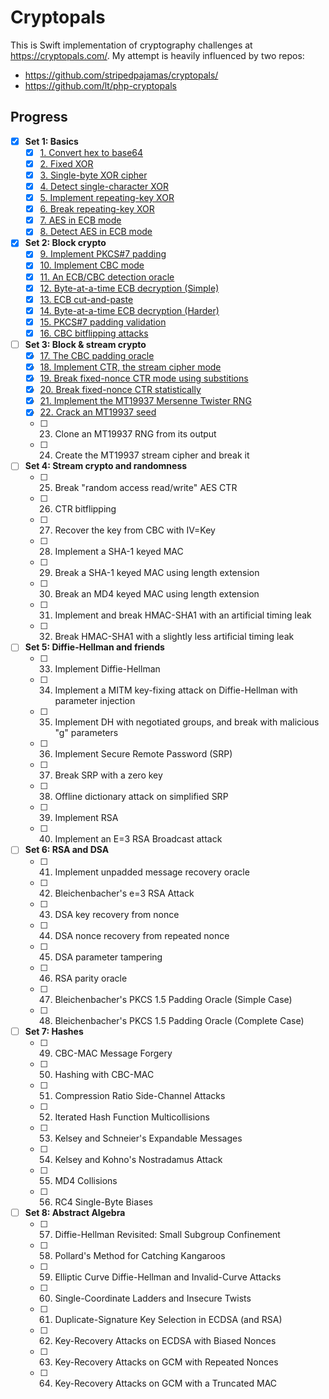 # Cryptopals

This is Swift implementation of cryptography challenges at https://cryptopals.com/. My attempt is heavily influenced by two repos: 
* https://github.com/stripedpajamas/cryptopals/
* https://github.com/lt/php-cryptopals


## Progress

- [x] **Set 1: Basics**
  - [x] [1. Convert hex to base64](Sources/Cryptopals/Set1/Challenge1.swift)
  - [x] [2. Fixed XOR](Sources/Cryptopals/Set1/Challenge2.swift)
  - [x] [3. Single-byte XOR cipher](Sources/Cryptopals/Set1/Challenge3.swift)
  - [x] [4. Detect single-character XOR](Sources/Cryptopals/Set1/Challenge4.swift)
  - [x] [5. Implement repeating-key XOR](Sources/Cryptopals/Set1/Challenge5.swift)
  - [x] [6. Break repeating-key XOR](Sources/Cryptopals/Set1/Challenge6.swift)
  - [x] [7. AES in ECB mode](Sources/Cryptopals/Set1/Challenge7.swift)
  - [x] [8. Detect AES in ECB mode](Sources/Cryptopals/Set1/Challenge8.swift)
- [x] **Set 2: Block crypto**
  - [x] [9. Implement PKCS#7 padding](Sources/Cryptopals/Set2/Challenge9.swift)
  - [x] [10. Implement CBC mode](Sources/Cryptopals/Set2/Challenge10.swift)
  - [x] [11. An ECB/CBC detection oracle](Sources/Cryptopals/Set2/Challenge11.swift)
  - [x] [12. Byte-at-a-time ECB decryption (Simple)](Sources/Cryptopals/Set2/Challenge12.swift)
  - [x] [13. ECB cut-and-paste](Sources/Cryptopals/Set2/Challenge13.swift)
  - [x] [14. Byte-at-a-time ECB decryption (Harder)](Sources/Cryptopals/Set2/Challenge14.swift)
  - [x] [15. PKCS#7 padding validation](Sources/Cryptopals/Set2/Challenge15.swift)
  - [x] [16. CBC bitflipping attacks](Sources/Cryptopals/Set2/Challenge16.swift)
- [ ] **Set 3: Block & stream crypto**
  - [x] [17. The CBC padding oracle](Sources/Cryptopals/Set3/Challenge17.swift)
  - [x] [18. Implement CTR, the stream cipher mode](Sources/Cryptopals/Set3/Challenge18.swift)
  - [x] [19. Break fixed-nonce CTR mode using substitions](Sources/Cryptopals/Set3/Challenge19.swift)
  - [x] [20. Break fixed-nonce CTR statistically](Sources/Cryptopals/Set3/Challenge20.swift)
  - [x] [21. Implement the MT19937 Mersenne Twister RNG](Sources/Cryptopals/Set3/Challenge21.swift)
  - [x] [22. Crack an MT19937 seed](Sources/Cryptopals/Set3/Challenge22.swift)
  - [ ] 23. Clone an MT19937 RNG from its output
  - [ ] 24. Create the MT19937 stream cipher and break it
- [ ] **Set 4: Stream crypto and randomness**
  - [ ] 25. Break "random access read/write" AES CTR
  - [ ] 26. CTR bitflipping
  - [ ] 27. Recover the key from CBC with IV=Key
  - [ ] 28. Implement a SHA-1 keyed MAC
  - [ ] 29. Break a SHA-1 keyed MAC using length extension
  - [ ] 30. Break an MD4 keyed MAC using length extension
  - [ ] 31. Implement and break HMAC-SHA1 with an artificial timing leak
  - [ ] 32. Break HMAC-SHA1 with a slightly less artificial timing leak
- [ ] **Set 5: Diffie-Hellman and friends**
  - [ ] 33. Implement Diffie-Hellman
  - [ ] 34. Implement a MITM key-fixing attack on Diffie-Hellman with parameter injection
  - [ ] 35. Implement DH with negotiated groups, and break with malicious "g" parameters
  - [ ] 36. Implement Secure Remote Password (SRP)
  - [ ] 37. Break SRP with a zero key
  - [ ] 38. Offline dictionary attack on simplified SRP
  - [ ] 39. Implement RSA
  - [ ] 40. Implement an E=3 RSA Broadcast attack
- [ ] **Set 6: RSA and DSA**
  - [ ] 41. Implement unpadded message recovery oracle
  - [ ] 42. Bleichenbacher's e=3 RSA Attack
  - [ ] 43. DSA key recovery from nonce
  - [ ] 44. DSA nonce recovery from repeated nonce
  - [ ] 45. DSA parameter tampering
  - [ ] 46. RSA parity oracle
  - [ ] 47. Bleichenbacher's PKCS 1.5 Padding Oracle (Simple Case)
  - [ ] 48. Bleichenbacher's PKCS 1.5 Padding Oracle (Complete Case)
- [ ] **Set 7: Hashes**
  - [ ] 49. CBC-MAC Message Forgery
  - [ ] 50. Hashing with CBC-MAC
  - [ ] 51. Compression Ratio Side-Channel Attacks
  - [ ] 52. Iterated Hash Function Multicollisions
  - [ ] 53. Kelsey and Schneier's Expandable Messages
  - [ ] 54. Kelsey and Kohno's Nostradamus Attack
  - [ ] 55. MD4 Collisions
  - [ ] 56. RC4 Single-Byte Biases
- [ ] **Set 8: Abstract Algebra**
  - [ ] 57. Diffie-Hellman Revisited: Small Subgroup Confinement
  - [ ] 58. Pollard's Method for Catching Kangaroos
  - [ ] 59. Elliptic Curve Diffie-Hellman and Invalid-Curve Attacks
  - [ ] 60. Single-Coordinate Ladders and Insecure Twists
  - [ ] 61. Duplicate-Signature Key Selection in ECDSA (and RSA)
  - [ ] 62. Key-Recovery Attacks on ECDSA with Biased Nonces
  - [ ] 63. Key-Recovery Attacks on GCM with Repeated Nonces
  - [ ] 64. Key-Recovery Attacks on GCM with a Truncated MAC
